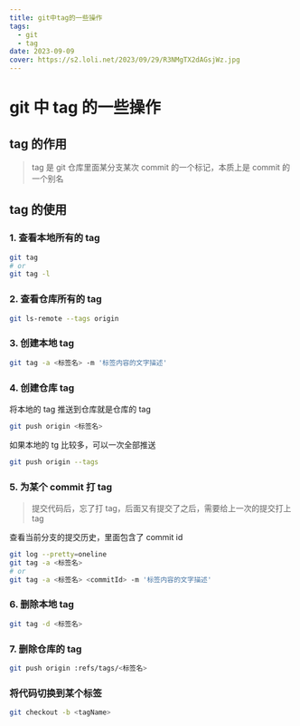 ```yaml
---
title: git中tag的一些操作
tags:
  - git
  - tag
date: 2023-09-09
cover: https://s2.loli.net/2023/09/29/R3NMgTX2dAGsjWz.jpg
---
```


# git 中 tag 的一些操作

## tag 的作用

> tag 是 git 仓库里面某分支某次 commit 的一个标记，本质上是 commit 的一个别名

## tag 的使用

### 1. 查看本地所有的 tag

```bash
git tag
# or
git tag -l
```

### 2. 查看仓库所有的 tag

```bash
git ls-remote --tags origin
```

### 3. 创建本地 tag

```bash
git tag -a <标签名> -m '标签内容的文字描述'
```

### 4. 创建仓库 tag

将本地的 tag 推送到仓库就是仓库的 tag

```bash
git push origin <标签名>
```

如果本地的 tg 比较多，可以一次全部推送

```bash
git push origin --tags
```

### 5. 为某个 commit 打 tag

> 提交代码后，忘了打 tag，后面又有提交了之后，需要给上一次的提交打上 tag

查看当前分支的提交历史，里面包含了 commit id

```bash
git log --pretty=oneline
git tag -a <标签名>
# or
git tag -a <标签名> <commitId> -m '标签内容的文字描述'
```

### 6. 删除本地 tag

```bash
git tag -d <标签名>
```

### 7. 删除仓库的 tag

```bash
git push origin :refs/tags/<标签名>
```

### 将代码切换到某个标签

```bash
git checkout -b <tagName>
```

